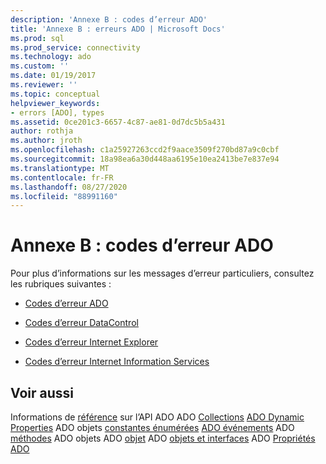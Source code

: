 ```yaml
---
description: 'Annexe B : codes d’erreur ADO'
title: 'Annexe B : erreurs ADO | Microsoft Docs'
ms.prod: sql
ms.prod_service: connectivity
ms.technology: ado
ms.custom: ''
ms.date: 01/19/2017
ms.reviewer: ''
ms.topic: conceptual
helpviewer_keywords:
- errors [ADO], types
ms.assetid: 0ce201c3-6657-4c87-ae81-0d7dc5b5a431
author: rothja
ms.author: jroth
ms.openlocfilehash: c1a25927263ccd2f9aace3509f270bd87a9c0cbf
ms.sourcegitcommit: 18a98ea6a30d448aa6195e10ea2413be7e837e94
ms.translationtype: MT
ms.contentlocale: fr-FR
ms.lasthandoff: 08/27/2020
ms.locfileid: "88991160"
---
```

# <a name="appendix-b-ado-error-codes"></a>Annexe B : codes d’erreur ADO
Pour plus d’informations sur les messages d’erreur particuliers, consultez les rubriques suivantes :

-   [Codes d’erreur ADO](./ado-error-codes.md)

-   [Codes d’erreur DataControl](./datacontrol-error-codes.md)

-   [Codes d’erreur Internet Explorer](./internet-explorer-error-codes.md)

-   [Codes d’erreur Internet Information Services](./internet-information-services-error-codes.md)

## <a name="see-also"></a>Voir aussi
 Informations de [référence](../../reference/ado-api/ado-api-reference.md) sur l’API ADO ADO [Collections](../../reference/ado-api/ado-collections.md) [ADO Dynamic Properties](../../reference/ado-api/ado-dynamic-properties.md) ADO objets [constantes énumérées](../../reference/ado-api/ado-enumerated-constants.md) [ADO événements](../../reference/ado-api/ado-events.md) ADO [méthodes](../../reference/ado-api/ado-methods.md) ADO objets ADO [objet](../../reference/ado-api/ado-object-model.md) ADO [objets et interfaces](../../reference/ado-api/ado-objects-and-interfaces.md) ADO [Propriétés ADO](../../reference/ado-api/ado-properties.md)